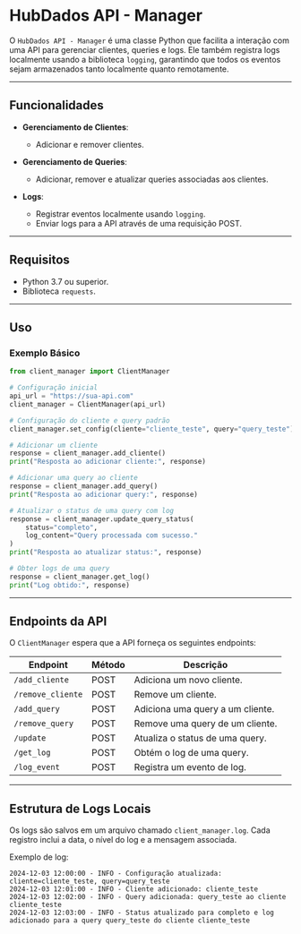 # HubDados API - Manager

O `HubDados API - Manager` é uma classe Python que facilita a interação com uma API para gerenciar clientes, queries e logs. Ele também registra logs localmente usando a biblioteca `logging`, garantindo que todos os eventos sejam armazenados tanto localmente quanto remotamente.

---

## Funcionalidades

- **Gerenciamento de Clientes**:
  - Adicionar e remover clientes.

- **Gerenciamento de Queries**:
  - Adicionar, remover e atualizar queries associadas aos clientes.

- **Logs**:
  - Registrar eventos localmente usando `logging`.
  - Enviar logs para a API através de uma requisição POST.

---

## Requisitos

- Python 3.7 ou superior.
- Biblioteca `requests`.

---

## Uso

### Exemplo Básico

```python
from client_manager import ClientManager

# Configuração inicial
api_url = "https://sua-api.com"
client_manager = ClientManager(api_url)

# Configuração do cliente e query padrão
client_manager.set_config(cliente="cliente_teste", query="query_teste")

# Adicionar um cliente
response = client_manager.add_cliente()
print("Resposta ao adicionar cliente:", response)

# Adicionar uma query ao cliente
response = client_manager.add_query()
print("Resposta ao adicionar query:", response)

# Atualizar o status de uma query com log
response = client_manager.update_query_status(
    status="completo",
    log_content="Query processada com sucesso."
)
print("Resposta ao atualizar status:", response)

# Obter logs de uma query
response = client_manager.get_log()
print("Log obtido:", response)
```

---

## Endpoints da API

O `ClientManager` espera que a API forneça os seguintes endpoints:

| Endpoint         | Método | Descrição                      |
|-------------------|--------|--------------------------------|
| `/add_cliente`    | POST   | Adiciona um novo cliente.      |
| `/remove_cliente` | POST   | Remove um cliente.             |
| `/add_query`      | POST   | Adiciona uma query a um cliente. |
| `/remove_query`   | POST   | Remove uma query de um cliente. |
| `/update`         | POST   | Atualiza o status de uma query. |
| `/get_log`        | POST   | Obtém o log de uma query.      |
| `/log_event`      | POST   | Registra um evento de log.     |

---

## Estrutura de Logs Locais

Os logs são salvos em um arquivo chamado `client_manager.log`. Cada registro inclui a data, o nível do log e a mensagem associada.

Exemplo de log:

```
2024-12-03 12:00:00 - INFO - Configuração atualizada: cliente=cliente_teste, query=query_teste
2024-12-03 12:01:00 - INFO - Cliente adicionado: cliente_teste
2024-12-03 12:02:00 - INFO - Query adicionada: query_teste ao cliente cliente_teste
2024-12-03 12:03:00 - INFO - Status atualizado para completo e log adicionado para a query query_teste do cliente cliente_teste
```
